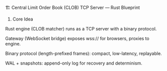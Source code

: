 🏗️ Central Limit Order Book (CLOB) TCP Server — Rust Blueprint
1. Core Idea

Rust engine (CLOB matcher) runs as a TCP server with a binary protocol.

Gateway (WebSocket bridge) exposes wss:// for browsers, proxies to engine.

Binary protocol (length-prefixed frames): compact, low-latency, replayable.

WAL + snapshots: append-only log for recovery and determinism.
